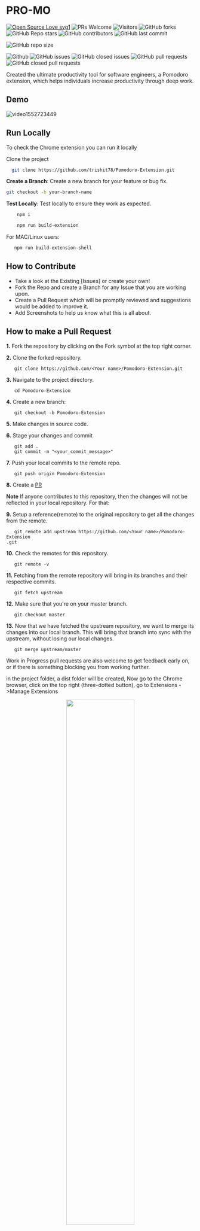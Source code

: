 
# PRO-MO
<p>

[![Open Source Love svg1](https://badges.frapsoft.com/os/v1/open-source.svg?v=103)](https://github.com/ellerbrock/open-source-badges/)
![PRs Welcome](https://img.shields.io/badge/PRs-welcome-brightgreen.svg?style=flat)
![Visitors](https://api.visitorbadge.io/api/visitors?path=trishit78%2FPomodoro-Extension%20&countColor=%23263759&style=flat)
![GitHub forks](https://img.shields.io/github/forks/trishit78/Pomodoro-Extension)
![GitHub Repo stars](https://img.shields.io/github/stars/trishit78/Pomodoro-Extension)
![GitHub contributors](https://img.shields.io/github/contributors/trishit78/Pomodoro-Extension)
![GitHub last commit](https://img.shields.io/github/last-commit/trishit78/Pomodoro-Extension)

![GitHub repo size](https://img.shields.io/github/repo-size/trishit78/Pomodoro-Extension)

![Github](https://img.shields.io/github/license/trishit78/Pomodoro-Extension)
![GitHub issues](https://img.shields.io/github/issues/trishit78/Pomodoro-Extension)
![GitHub closed issues](https://img.shields.io/github/issues-closed-raw/trishit78/Pomodoro-Extension)
![GitHub pull requests](https://img.shields.io/github/issues-pr/trishit78/Pomodoro-Extension)
![GitHub closed pull requests](https://img.shields.io/github/issues-pr-closed/trishit78/Pomodoro-Extension)

 </p>
Created the ultimate productivity tool for software engineers, a Pomodoro extension, which helps individuals increase productivity through deep work.



## Demo



![video1552723449](https://github.com/trishit78/Pomodoro-Extension/assets/90523629/f10bf1bd-a36e-4265-98d2-e337ae9f4ae7)



## Run Locally

To check the Chrome extension you can run it locally 

Clone the project

```bash
  git clone https://github.com/trishit78/Pomodoro-Extension.git
```


**Create a Branch**: Create a new branch for your feature or bug fix.

   ```bash
   git checkout -b your-branch-name
   ```
**Test Locally**: Test locally to ensure they work as expected.

```bash
    npm i
   ```

```bash
    npm run build-extension
   ```
   For MAC/Linux users:
```bash
   npm run build-extension-shell
   ```
## How to Contribute

- Take a look at the Existing [Issues] or create your own!
- Fork the Repo and create a Branch for any Issue that you are working upon.
- Create a Pull Request which will be promptly reviewed and suggestions would be added to improve it.
- Add Screenshots to help us know what this is all about.

## How to make a Pull Request

**1.** Fork the repository by clicking on the Fork symbol at the top right corner.

**2.** Clone the forked repository.

```
   git clone https://github.com/<Your name>/Pomodoro-Extension.git
```

**3.** Navigate to the project directory.

```
   cd Pomodoro-Extension
```

**4.** Create a new branch:

```
   git checkout -b Pomodoro-Extension
```

**5.** Make changes in source code.

**6.** Stage your changes and commit

```
   git add .
   git commit -m "<your_commit_message>"
```

**7.** Push your local commits to the remote repo.

```
   git push origin Pomodoro-Extension
```

**8.** Create a [PR](https://help.github.com/en/github/collaborating-with-issues-and-pull-requests/creating-a-pull-request)

**Note** If anyone contributes to this repository, then the changes will not be reflected in your local repository. For that:

**9.** Setup a reference(remote) to the original repository to get all the changes from the remote.

```
   git remote add upstream https://github.com/<Your name>/Pomodoro-Extension
.git
```

**10.** Check the remotes for this repository.

```
   git remote -v
```

**11.** Fetching from the remote repository will bring in its branches and their respective commits.

```
   git fetch upstream
```

**12.** Make sure that you're on your master branch.

```
   git checkout master
```

**13.** Now that we have fetched the upstream repository, we want to merge its changes into our local branch. This will bring that branch into sync with the upstream, without losing our local changes.

```
   git merge upstream/master
```

Work in Progress pull requests are also welcome to get feedback early on, or if there is something blocking you from working further.


in the project folder, a dist folder will be created,
Now go to the Chrome browser, click on the top right (three-dotted button), go to Extensions ->Manage Extensions 
<div align="center">
<img src="https://github.com/trishit78/Pomodoro-Extension/assets/90523629/48f54b67-832c-4f89-83fd-2f902f713b29" width="60%"></div>
<br>
<div align="center">
<img src="https://github.com/trishit78/Pomodoro-Extension/assets/90523629/d8ba4035-d3e0-496f-ad74-ffed58007972" width="60%"></div>
<br>

Click on load unpacked, select the dist folder, and the Chrome extension is ready to use

<div align="center">
<img src="https://github.com/trishit78/Pomodoro-Extension/assets/90523629/1c7adffa-929d-4b31-a5c0-faa3ad2d9e0e" width="60%"></div>
<br>

## Codebase

#### Technologies

let's talk about the architecture of this repo:

- **Frontend**: We used React JS as the main tech stack for this project.

Here is a list of all the technologies we use:

- **Bootstrap**: Implementing Buttons
- **Material UI**: Adding task Buttons


#### Folder structure

```sh
Pomodoro-Extension/
├── packages
│   ├── dist             # Extension build folder
│   ├── node modules     # extra files
│   ├── public    
│   ├── src              # project folder
│   │   ├── assets      # svg files
│   │   ├── components
│   │   │   ├── navbar   
│   │   │   ├── pages 
│   │   ├── contexts

other files
│   ├── App.jsx   
│   ├── App.css    
│   ├── Content.js    
│   ├── firebase.js     
│   ├── index.css       
│   ├── main.jsx        
│   ├── manifest.json     
│   └── index.html       
└── README.md         
```
## Features

- Sign In and Sign up pages
- Add Task feature (including Pomodoro timer)
- Motivational quotes button
- Music button for background music to stay focused
- Blocks the websites that can be distracting
- Drag and Drop feature to set the tasks according to the priority

## Reporting Issues

If you find a bug, have a suggestion, or want to discuss something related to the project, please open an issue on the GitHub repository. Be sure to include a clear description and, if applicable, steps to reproduce the issue.

## Communication

Feel free to reach out to us through GitHub issues, discussions, or our [community forum]([link-to-forum](https://github.com/trishit78)) for any questions or ideas. We're excited to collaborate with you!

## Contributors ✨

Thanks goes to these wonderful people 💜
<table>
  <tr>
    <td align="center"><a href="https://github.com/trishit78"><img src="https://avatars.githubusercontent.com/u/90523629?v=4" width="100px;" alt=""/><br /><sub><b>Trishit Bhowmik</b></sub></a><br /><a href="#maintenance-Tlazypanda" title="Maintenance">🚧✍️🖥️</a></td>
    <td align="center"><a href="https://github.com/anurag472"><img src="https://avatars.githubusercontent.com/u/96650783?v=4" width="100px;" alt=""/><br /><sub><b>anurag472</b></sub></a><br /><a title="Code">💻</a></td>
    <td align="center"><a href="https://github.com/arghadipmanna101"><img src="https://avatars.githubusercontent.com/u/130065095?v=4" width="100px;" alt=""/><br /><sub><b>Arghadip Manna</b></sub></a><br /> <a  title="Code">💻</a></td>
  </tr>
  </table>

## Contributor's Guide 🙌
Thank you for considering contributing to this project! Your involvement makes this project better. Feel free to explore new features, fix bugs, or improve the overall design.

Remember, every contribution, no matter how small, is highly valued. Let's build something amazing together! 🌟

Happy Coding! 🚀

